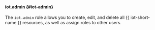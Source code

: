 #### iot.admin {#iot-admin}

The `iot.admin` role allows you to create, edit, and delete all {{ iot-short-name }} resources, as well as assign roles to other users.
